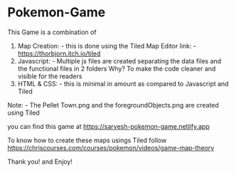 # Pokemon-Game

This Game is a combination of
1. Map Creation: - this is done using the Tiled Map Editor
            link: - https://thorbjorn.itch.io/tiled
2. Javascript: - Multiple js files are created separating the data files and the functional files in 2 folders
Why? 
To make the code cleaner and visible for the readers
3. HTML & CSS: - this is minimal in amount as compared to Javascript and Tiled

Note: - The Pellet Town.png and the foregroundObjects.png are created using Tiled

you can find this game at https://sarvesh-pokemon-game.netlify.app

To know how to create these maps usings Tiled follow
https://chriscourses.com/courses/pokemon/videos/game-map-theory

Thank you! and
Enjoy!
